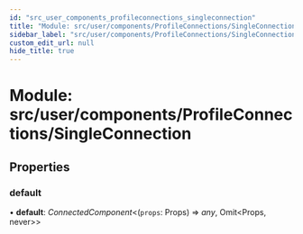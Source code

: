 ```yaml
---
id: "src_user_components_profileconnections_singleconnection"
title: "Module: src/user/components/ProfileConnections/SingleConnection"
sidebar_label: "src/user/components/ProfileConnections/SingleConnection"
custom_edit_url: null
hide_title: true
---
```


# Module: src/user/components/ProfileConnections/SingleConnection

## Properties

### default

• **default**: *ConnectedComponent*<(`props`: Props) => *any*, Omit<Props, never\>\>
